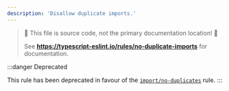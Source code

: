 ```yaml
---
description: 'Disallow duplicate imports.'
---
```


> 🛑 This file is source code, not the primary documentation location! 🛑
>
> See **<https://typescript-eslint.io/rules/no-duplicate-imports>** for documentation.

:::danger Deprecated

This rule has been deprecated in favour of the [`import/no-duplicates`](https://github.com/import-js/eslint-plugin-import/blob/HEAD/docs/rules/no-duplicates.md) rule.
:::
